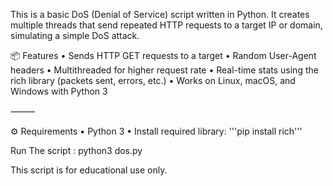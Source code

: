 This is a basic DoS (Denial of Service) script written in Python. It creates multiple threads that send repeated HTTP requests to a target IP or domain, simulating a simple DoS attack.

📦 Features
	•	Sends HTTP GET requests to a target
	•	Random User-Agent headers
	•	Multithreaded for higher request rate
	•	Real-time stats using the rich library (packets sent, errors, etc.)
	•	Works on Linux, macOS, and Windows with Python 3

⸻

⚙️ Requirements
	•	Python 3
	•	Install required library:
'''pip install rich'''

Run The script : 
python3 dos.py 

This script is for educational use only.
